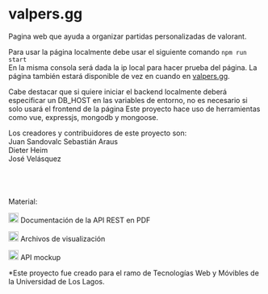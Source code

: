 # valpers.gg 
Pagina web que ayuda a organizar partidas personalizadas de valorant.

Para usar la página localmente debe usar el siguiente comando
`npm run start`<br/>
En la misma consola será dada la ip local para hacer prueba del página.
La página también estará disponible de vez en cuando en [valpers.gg](https://valpers.herokuapp.com/).

Cabe destacar que si quiere iniciar el backend localmente deberá especificar un DB_HOST en las variables de entorno,
no es necesario si solo usará el frontend de la página
Este proyecto hace uso de herramientas como vue, expressjs, mongodb y mongoose.

Los creadores y contribuidores de este proyecto son:<br/>
Juan Sandovalc
Sebastián Araus<br/>
Dieter Heim<br/>
José Velásquez<br/>
<br/><br/><br/><br/>
Material:

<a title="Documentación API REST PDF" href="https://drive.google.com/file/d/1hGLb3Cx-U_Xzidvjl1QBXmiDAtP2pcnk/view?usp=sharing"><img src="http://www.ugelcp.gob.pe/assets/img/iconos/icono-pdf.png" alt="Documentación API REST" width="20" height="20"/></a>   Documentación de la API REST en PDF

<a title="Imagenes, bocetos y mockups visuales" href="https://drive.google.com/drive/folders/1_YqJD4KR7wAOTSrf14zK8uLj_ugnZOCb?usp=sharing"><img src="https://upload.wikimedia.org/wikipedia/commons/thumb/a/a1/Icons8_flat_folder.svg/2048px-Icons8_flat_folder.svg.png" alt="Imagenes, bocetos y mockups visuales" width="20" height="20"/></a>   Archivos de visualización

<a title="Clonar proyecto de mockapi" href="https://mockapi.io/clone/6341d50316ffb7e275d8acd8"><img src="http://todochido.weebly.com/uploads/5/9/6/9/59699625/3878084_orig.png" alt="Clonar proyecto de mockapi" width="20" height="20"/></a>   API mockup

*Este proyecto fue creado para el ramo de Tecnologías Web y Móvibles de la Universidad de Los Lagos.

[1]: https://drive.google.com/file/d/1YfqxyKQ3IlEuOzJiJX93Do5-AzdpdYiG/view?usp=sharing
